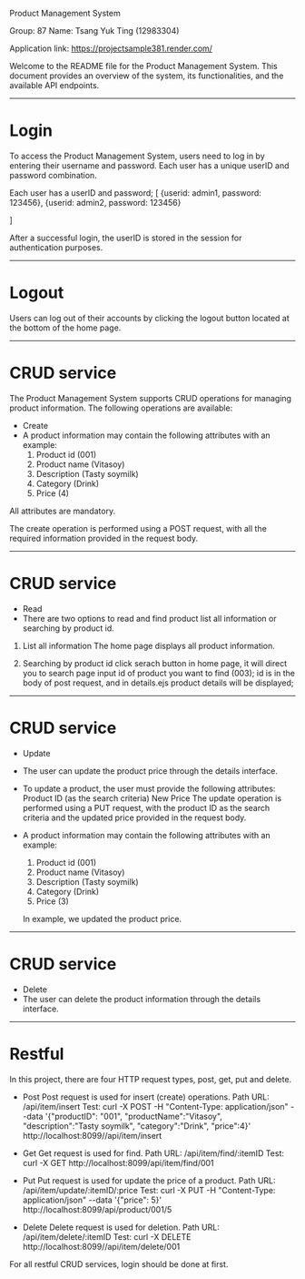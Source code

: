 Product Management System

Group: 87
Name: 
Tsang Yuk Ting (12983304)

Application link: https://projectsample381.render.com/

Welcome to the README file for the Product Management System. This document provides an overview of the system, its functionalities, and the available API endpoints.
********************************************
# Login
To access the Product Management System, users need to log in by entering their username and password. Each user has a unique userID and password combination.

Each user has a userID and password;
[
	{userid: admin1, password: 123456},
	{userid: admin2, password: 123456}

]

After a successful login, the userID is stored in the session for authentication purposes.

********************************************
# Logout
Users can log out of their accounts by clicking the logout button located at the bottom of the home page.

********************************************
# CRUD service
The Product Management System supports CRUD operations for managing product information. The following operations are available:

- Create
-	A product information may contain the following attributes with an example: 
	1)	Product id (001)
	2)	Product name (Vitasoy)
	3)	Description (Tasty soymilk)
	4)	Category (Drink)
	5)	Price (4)

All attributes are mandatory.

The create operation is performed using a POST request, with all the required information provided in the request body.

********************************************
# CRUD service
- Read
-  There are two options to read and find product list all information or searching by product id.

1) List all information
	The home page displays all product information.

2) Searching by product id
	click serach button in home page, it will direct you to search page
	input id of product you want to find (003);
	id is in the body of post request, and in details.ejs product details will be displayed;

********************************************
# CRUD service
- Update
-	The user can update the product price through the details interface.
-	To update a product, the user must provide the following attributes:
	Product ID (as the search criteria)
	New Price
	The update operation is performed using a PUT request, with the product ID as the search criteria and the updated price provided in the request body.

-	A product information may contain the following attributes with an example: 
	1)	Product id (001)
	2)	Product name (Vitasoy)
	3)	Description (Tasty soymilk)
	4)	Category (Drink)
	5)	Price (3)

	In example, we updated the product price.

********************************************
# CRUD service
- Delete
-	The user can delete the product information through the details interface.

********************************************
# Restful
In this project, there are four HTTP request types, post, get, put and delete.
- Post 
	Post request is used for insert (create) operations.
	Path URL: /api/item/insert
	Test: curl -X POST -H "Content-Type: application/json" --data '{"productID": "001", "productName":"Vitasoy", "description":"Tasty soymilk", "category":"Drink", "price":4}' http://localhost:8099//api/item/insert

- Get
	Get request is used for find.
	Path URL: /api/item/find/:itemID
	Test: curl -X GET http://localhost:8099/api/item/find/001

- Put
	Put request is used for update the price of a product.
	Path URL: /api/item/update/:itemID/:price
	Test: curl -X PUT -H "Content-Type: application/json" --data '{"price": 5}' http://localhost:8099/api/product/001/5

- Delete
	Delete request is used for deletion.
	Path URL: /api/item/delete/:itemID
	Test: curl -X DELETE http://localhost:8099//api/item/delete/001

For all restful CRUD services, login should be done at first.



